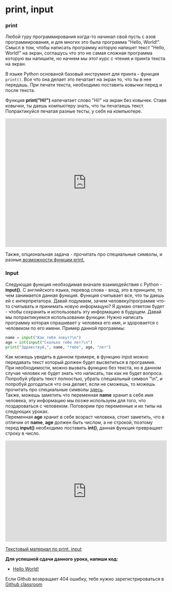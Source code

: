 # print, input

### print  

Любой гуру программирования когда-то начинал свой пусть с азов программирования, и для многих это была программа "Hello, World!".
Смысл в том, чтобы написать программу которую напишет текст "Hello, World!" на экран, соглашусь что это не самая сложная программа которую вы напишите, 
но начнем мы этот курс с чтения и принта текста на экран.    

В языке Python основаной базовый инструмент для принта - функция `print()`. Все что она делает это печатает на экран то, что ты в нее передашь. При печати текста, необходимо
поставить ковычки перед и после текста.   

Функция **print("Hi!")** напечатает слово "Hi!" на экран без ковычек. Ставя ковычки, ты даешь компьютеру знать, что ты печатаешь текст.
Попрактикуйся печатая разные тесты, у себя на компьютере. 

<iframe height="400px" width="100%" src="https://repl.it/@SakenMukanov/WheatFragrantSyndrome?lite=true" scrolling="no" frameborder="no" allowtransparency="true" allowfullscreen="true" sandbox="allow-forms allow-pointer-lock allow-popups allow-same-origin allow-scripts allow-modals"></iframe>
 
Также, опциональная задача - прочитать про специальные символы, и разные<a href="https://pythonworld.ru/tipy-dannyx-v-python/stroki-literaly-strok.html" target="_blank"> возможности функции print.</a>

### Input  

Следующая функция необходимая вначале взаимодействия с Python - **input().** С английского языка, перевод слова - вход, это в принципе, то чем занимается данная функция. Функция считывает все, что ты даешь ей с интерпретатора. Давай подумаем, зачем человеку/программе что-то считывать и принимать новую информацую? Я думаю ответом будет - чтобы сохранить и использовать эту информацию в будущем. Давай мы попрактикуемся использовании функции:
Нужно написать программу которая спрашивает у человека его имя, и здоровается с человеком по его имени. Пример данной программы:
```python
name = input("Как тебя зовут?\n")  
age = int(input("Сколько тебе лет?\n")
print("Здравствуй,", name, "тебе", age, "лет")
```
Как можешь увидеть в данном примере, в функцию input можно передавать текст который должен будет высветиться в программе.   
При необходимости, можно вызвать функцию без текста, но в данном случае человек не будет знать что написать, так как не будет вопроса.   
Попробуй убрать текст полностью, убрать специальный символ "\n", и попробуй догодаться что она делает, если не сможешь, то можешь прочитать про специальные символы <a href="https://pythonworld.ru/tipy-dannyx-v-python/stroki-literaly-strok.html" target="_blank">здесь</a>.   
Также, можешь заметить что переменная **name** хранит в себе имя человека, эту информацию мы позже используем для того, что поздароваться с человеком. Поговорим про переменные и их типы на следующих уроках.   
Переменная **age** хранит в себе возраст человека, стоит заметить, что в отличии от **name**, **age** должен быть числом, а не строкой, поэтому перед **input()** необходимо поставить **int()**, данная функция превращает строку в число.

<iframe width="100%" height="315" src="https://www.youtube.com/embed/yuyq2BrHMJE" frameborder="0" allow="accelerometer; autoplay; encrypted-media; gyroscope; picture-in-picture" allowfullscreen></iframe>


<a href="https://younglinux.info/python/input.php" target="_blank">Текстовый материал по print, input </a>  

**Для успешной сдачи данного урока, напиши код:**

- <a href="https://github.com/alem-classroom/student-python-introduction-{GITHUB_LOGIN}/blob/master/input-output/hello.py" class="repo-button">Hello World!</a>   


Если Github возвращает 404 ошибку, тебе нужно зарегистрироваться в <a href="https://classroom.github.com/a/c9J3nA9U">Github classroom</a>   
